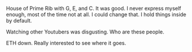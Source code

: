 House of Prime Rib with G, E, and C. It was good. I never express myself enough, most of the time not at all. I could change that. I hold things inside by default.

Watching other Youtubers was disgusting. Who are these people.

ETH down. Really interested to see where it goes.
